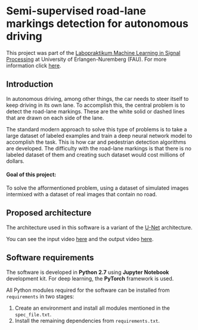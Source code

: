 # Semi-supervised road-lane markings detection for autonomous driving

This project was part of the [Labopraktikum Machine Learning in Signal Processing](http://univis.uni-erlangen.de/prg?search=lectures&id=21859177&sem=2019w&lang=de&show=full) at University of Erlangen-Nuremberg (FAU). For more information click [here](http://machinelearning.tf.fau.de/).

Introduction
------
In autonomous driving, among other things, the car needs to steer itself to keep driving in its own lane. To accomplish this, the central problem is to detect the road-lane markings. These are the white solid or dashed lines that are drawn on each side of the lane. 

The standard modern approach to solve this type of problems is to take a large dataset of labeled examples and train a deep neural network model to accomplish the task. This is how car and pedestrian detection algorithms are developed. The difficulty with the road-lane markings is that there is no labeled dataset of them and creating such dataset would cost millions of dollars. 
#### Goal of this project: 
To solve the afformentioned problem, using a dataset of simulated images intermixed with a dataset of real images that contain no road.

Proposed architecture
------
The architecture used in this software is a variant of the [U-Net](https://arxiv.org/pdf/1505.04597.pdf) architecture.

You can see the input video [here](https://github.com/SorooshTA/lane-detection/raw/master/data/input_data/Video/3911-3931.mp4) and the output video [here](https://github.com/SorooshTA/lane-detection/raw/master/data/output_data/outputvideo.mp4).

Software requirements
------

The software is developed in **Python** **2.7** using **Jupyter** **Notebook** development kit. For deep learning, the **PyTorch** framework is used.

All Python modules required for the software can be installed from `requirements` in two stages:
1. Create an environment and install all modules mentioned in the `spec_file.txt`.
2. Install the remaining dependencies from `requirements.txt`.
